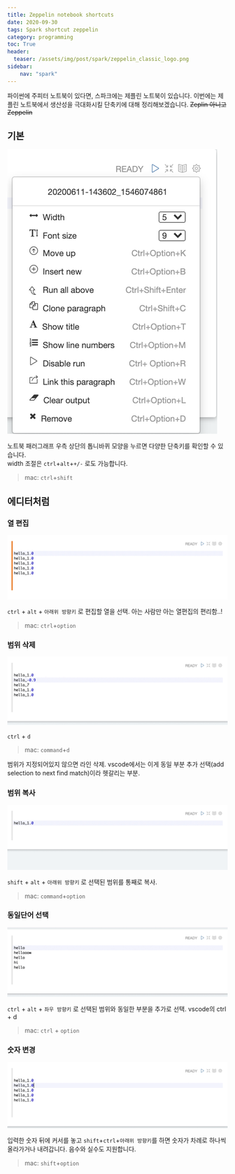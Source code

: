 ```yaml
---
title: Zeppelin notebook shortcuts
date: 2020-09-30
tags: Spark shortcut zeppelin
category: programming
toc: True
header:
  teaser: /assets/img/post/spark/zeppelin_classic_logo.png
sidebar:
    nav: "spark"
---
```


파이썬에 주피터 노트북이 있다면, 스파크에는 제플린 노트북이 있습니다. 이번에는 제플린 노트북에서 생산성을 극대화시킬 단축키에 대해 정리해보겠습니다. ~~Zeplin 아니고 Zeppelin~~

## 기본

![img](/assets/img/post/spark/zeppelin/shortcut_basic.png)

노트북 패러그래프 우측 상단의 톱니바퀴 모양을 누르면 다양한 단축키를 확인할 수 있습니다.  
width 조절은 `ctrl`+`alt`+`+/-` 로도 가능합니다.
> mac: `ctrl`+`shift`

## 에디터처럼

### 열 편집

![img](/assets/img/post/spark/zeppelin/edit_col.gif)

`ctrl` + `alt` + `아래위 방향키` 로 편집할 열을 선택. 아는 사람만 아는 열편집의 편리함..!
> mac: `ctrl`+`option`

### 범위 삭제

![img](/assets/img/post/spark/zeppelin/delete_range.gif)

`ctrl` + `d`
> mac: `command`+`d`

범위가 지정되어있지 않으면 라인 삭제. vscode에서는 이게 동일 부분 추가 선택(add selection to next find match)이라 헷갈리는 부분.

### 범위 복사

![img](/assets/img/post/spark/zeppelin/copy_range.gif)

`shift` + `alt` + `아래위 방향키` 로 선택된 범위를 통째로 복사.
> mac: `command`+`option`

### 동일단어 선택

![img](/assets/img/post/spark/zeppelin/add_select.gif)

`ctrl` + `alt` + `좌우 방향키` 로 선택된 범위와 동일한 부분을 추가로 선택. vscode의 ctrl + d
> mac: `ctrl` + `option`

### 숫자 변경

![img](/assets/img/post/spark/zeppelin/change_num.gif)

입력한 숫자 뒤에 커서를 놓고 `shift`+`ctrl`+`아래위 방향키`를 하면 숫자가 차례로 하나씩 올라가거나 내려갑니다. 음수와 실수도 지원합니다.
> mac: `shift`+`option`
